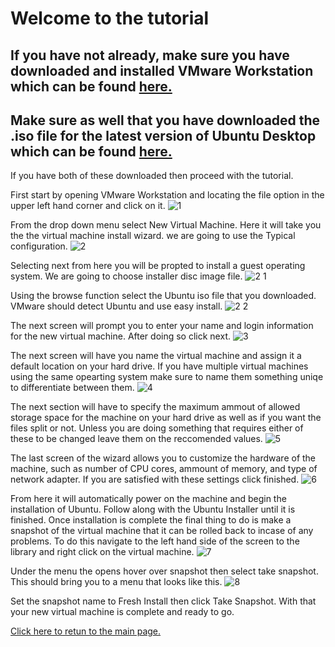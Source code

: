 # Welcome to the tutorial
## If you have not already, make sure you have downloaded and installed VMware Workstation which can be found [here.](https://www.vmware.com/products/workstation-pro.html)
## Make sure as well that you have downloaded the .iso file for the latest version of Ubuntu Desktop which can be found [here.](https://ubuntu.com/download/desktop)

If you have both of these downloaded then proceed with the tutorial.

First start by opening VMware Workstation and locating the file option in the upper left hand corner and click on it.
![1](https://user-images.githubusercontent.com/70162924/145664885-8017e263-ba08-4680-8d2b-abb66f68dd51.PNG)<br>



From the drop down menu select New Virtual Machine.
Here it will take you the the virtual machine install wizard.
we are going to use the Typical configuration.
![2](https://user-images.githubusercontent.com/70162924/145664891-0efc449c-dd03-4468-a361-e38778a52531.PNG)<br>



Selecting next from here you will be propted to install a guest operating system. 
We are going to choose installer disc image file.
![2 1](https://user-images.githubusercontent.com/70162924/145664950-e6efc128-237d-4564-bd72-5d010eef6166.PNG)<br>



Using the browse function select the Ubuntu iso file that you downloaded.
VMware should detect Ubuntu and use easy install.
![2 2](https://user-images.githubusercontent.com/70162924/145664958-5fa59255-2672-410d-a203-5b0dd127f2c7.PNG)<br>



The next screen will prompt you to enter your name and login information for the new virtual machine.
After doing so click next.
![3](https://user-images.githubusercontent.com/70162924/145664965-e6b9c261-d208-4caa-87b3-7e8af7d83016.PNG)<br>



The next screen will have you name the virtual machine and assign it a default location on your hard drive.
If you have multiple virtual machines using the same opearting system make sure to name them something uniqe to differentiate between them.
![4](https://user-images.githubusercontent.com/70162924/145664967-ef13bcdb-e900-4286-af93-2676ce35cfea.PNG)<br>



The next section will have to specify the maximum ammout of allowed storage space for the machine on your hard drive as well as if you want the files split or not.
Unless you are doing something that requires either of these to be changed leave them on the reccomended values.
![5](https://user-images.githubusercontent.com/70162924/145664978-f173cf2d-18c0-4870-823d-34aa22195e93.PNG)<br>



The last screen of the wizard allows you to customize the hardware of the machine, such as number of CPU cores, ammount of memory, and type of network adapter.
If you are satisfied with these settings click finished.
![6](https://user-images.githubusercontent.com/70162924/145664991-b3c306ce-a6eb-4db1-8583-9f6bb59c1800.PNG)<br>



From here it will automatically power on the machine and begin the installation of Ubuntu.
Follow along with the Ubuntu Installer until it is finished.
Once installation is complete the final thing to do is make a snapshot of the virtual machine that it can be rolled back to incase of any problems.
To do this navigate to the left hand side of the screen to the library and right click on the virtual machine.
![7](https://user-images.githubusercontent.com/70162924/145664996-6034613c-b05a-47bb-aad1-263f68e8da2b.PNG)<br>



Under the menu the opens hover over snapshot then select take snapshot.
This should bring you to a menu that looks like this.
![8](https://user-images.githubusercontent.com/70162924/145665000-ca9bae35-a628-4407-bae7-9f1804571440.PNG)<br>



Set the snapshot name to Fresh Install then click Take Snapshot.
With that your new virtual machine is complete and ready to go.

[Click here to retun to the main page.](README.md)
